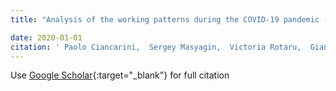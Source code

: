 ```yaml
---
title: "Analysis of the working patterns during the COVID-19 pandemic - an industrial case study"

date: 2020-01-01
citation: ' Paolo Ciancarini,  Sergey Masyagin,  Victoria Rotaru,  Giancarlo Succi, &quot;Analysis of the working patterns during the COVID-19 pandemic - an industrial case study.&quot;, 2020.'
---
```

Use [Google Scholar](https://scholar.google.com/scholar?q=Analysis+of+the+working+patterns+during+the+COVID+19+pandemic+++an+industrial+case+study){:target="_blank"} for full citation